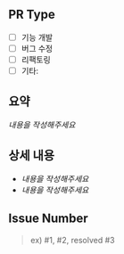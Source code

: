 ## PR Type
<!-- PR 전 해당사항에 'x' 표시 ex) - [x] 기능 개발 -->
- [ ] 기능 개발
- [ ] 버그 수정
- [ ] 리팩토링
- [ ] 기타: 

## 요약
*내용을 작성해주세요*

## 상세 내용
- *내용을 작성해주세요*
- *내용을 작성해주세요*

## Issue Number
<!-- 연관된 이슈는 #넘버, 해결된 이슈는 resolved #넘버 -->
> ex) #1, #2, resolved #3
